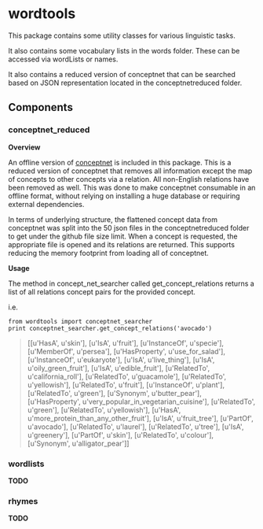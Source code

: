 # wordtools
This package contains some utility classes for various linguistic tasks.

It also contains some vocabulary lists in the words folder. These can be accessed via wordLists or names.

It also contains a reduced version of conceptnet that can be searched based on JSON representation located in the
conceptnetreduced folder.

## Components

### conceptnet_reduced
**Overview**

An offline version of [conceptnet](http://conceptnet5.media.mit.edu/) is included in this package. This is a reduced version of conceptnet that removes all information except the map of concepts to other concepts via a relation. All non-English relations have been removed as well. This was done to make conceptnet consumable in an offline format, without relying on installing a huge database or requiring external dependencies.

In terms of underlying structure, the flattened concept data from conceptnet was split into the 50 json files in the conceptnetreduced folder to get under the github file size limit. When a concept is requested, the appropriate file is opened and its relations are returned. This supports reducing the memory footprint from loading all of conceptnet.

**Usage**

The method in concept_net_searcher called get_concept_relations returns a list of all relations concept pairs for the provided concept.

i.e.

    from wordtools import conceptnet_searcher
    print conceptnet_searcher.get_concept_relations('avocado')

>[[u'HasA', u'skin'], [u'IsA', u'fruit'], [u'InstanceOf', u'specie'], [u'MemberOf', u'persea'], [u'HasProperty',     u'use_for_salad'], [u'InstanceOf', u'eukaryote'], [u'IsA', u'live_thing'], [u'IsA', u'oily_green_fruit'], [u'IsA', u'edible_fruit'], [u'RelatedTo', u'california_roll'], [u'RelatedTo', u'guacamole'], [u'RelatedTo', u'yellowish'], [u'RelatedTo', u'fruit'], [u'InstanceOf', u'plant'], [u'RelatedTo', u'green'], [u'Synonym', u'butter_pear'], [u'HasProperty', u'very_popular_in_vegetarian_cuisine'], [u'RelatedTo', u'green'], [u'RelatedTo', u'yellowish'], [u'HasA', u'more_protein_than_any_other_fruit'], [u'IsA', u'fruit_tree'], [u'PartOf', u'avocado'], [u'RelatedTo', u'laurel'], [u'RelatedTo', u'tree'], [u'IsA', u'greenery'], [u'PartOf', u'skin'], [u'RelatedTo', u'colour'], [u'Synonym', u'alligator_pear']]

### wordlists
**TODO**
### rhymes
**TODO**
